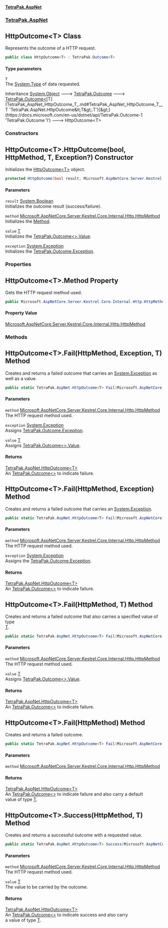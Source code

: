 #### [TetraPak.AspNet](index.md 'index')
### [TetraPak.AspNet](TetraPak_AspNet.md 'TetraPak.AspNet')
## HttpOutcome&lt;T&gt; Class
Represents the outcome of a HTTP request.  
```csharp
public class HttpOutcome<T> : TetraPak.Outcome<T>
```
#### Type parameters
<a name='TetraPak_AspNet_HttpOutcome_T__T'></a>
`T`  
The [System.Type](https://docs.microsoft.com/en-us/dotnet/api/System.Type 'System.Type') of data requested.  
  

Inheritance [System.Object](https://docs.microsoft.com/en-us/dotnet/api/System.Object 'System.Object') &#129106; [TetraPak.Outcome](https://docs.microsoft.com/en-us/dotnet/api/TetraPak.Outcome 'TetraPak.Outcome') &#129106; [TetraPak.Outcome&lt;](https://docs.microsoft.com/en-us/dotnet/api/TetraPak.Outcome-1 'TetraPak.Outcome`1')[T](TetraPak_AspNet_HttpOutcome_T_.md#TetraPak_AspNet_HttpOutcome_T__T 'TetraPak.AspNet.HttpOutcome&lt;T&gt;.T')[&gt;](https://docs.microsoft.com/en-us/dotnet/api/TetraPak.Outcome-1 'TetraPak.Outcome`1') &#129106; HttpOutcome&lt;T&gt;  
### Constructors
<a name='TetraPak_AspNet_HttpOutcome_T__HttpOutcome(bool_Microsoft_AspNetCore_Server_Kestrel_Core_Internal_Http_HttpMethod_T_System_Exception_)'></a>
## HttpOutcome&lt;T&gt;.HttpOutcome(bool, HttpMethod, T, Exception?) Constructor
Initializes the [HttpOutcome&lt;T&gt;](TetraPak_AspNet_HttpOutcome_T_.md 'TetraPak.AspNet.HttpOutcome&lt;T&gt;') object.  
```csharp
protected HttpOutcome(bool result, Microsoft.AspNetCore.Server.Kestrel.Core.Internal.Http.HttpMethod method, T value, System.Exception? exception=null);
```
#### Parameters
<a name='TetraPak_AspNet_HttpOutcome_T__HttpOutcome(bool_Microsoft_AspNetCore_Server_Kestrel_Core_Internal_Http_HttpMethod_T_System_Exception_)_result'></a>
`result` [System.Boolean](https://docs.microsoft.com/en-us/dotnet/api/System.Boolean 'System.Boolean')  
Initializes the outcome result (success/failure).  
  
<a name='TetraPak_AspNet_HttpOutcome_T__HttpOutcome(bool_Microsoft_AspNetCore_Server_Kestrel_Core_Internal_Http_HttpMethod_T_System_Exception_)_method'></a>
`method` [Microsoft.AspNetCore.Server.Kestrel.Core.Internal.Http.HttpMethod](https://docs.microsoft.com/en-us/dotnet/api/Microsoft.AspNetCore.Server.Kestrel.Core.Internal.Http.HttpMethod 'Microsoft.AspNetCore.Server.Kestrel.Core.Internal.Http.HttpMethod')  
Initializes the [Method](TetraPak_AspNet_HttpOutcome_T_.md#TetraPak_AspNet_HttpOutcome_T__Method 'TetraPak.AspNet.HttpOutcome&lt;T&gt;.Method').  
  
<a name='TetraPak_AspNet_HttpOutcome_T__HttpOutcome(bool_Microsoft_AspNetCore_Server_Kestrel_Core_Internal_Http_HttpMethod_T_System_Exception_)_value'></a>
`value` [T](TetraPak_AspNet_HttpOutcome_T_.md#TetraPak_AspNet_HttpOutcome_T__T 'TetraPak.AspNet.HttpOutcome&lt;T&gt;.T')  
Initializes the [TetraPak.Outcome&lt;&gt;.Value](https://docs.microsoft.com/en-us/dotnet/api/TetraPak.Outcome-1.Value 'TetraPak.Outcome`1.Value').  
  
<a name='TetraPak_AspNet_HttpOutcome_T__HttpOutcome(bool_Microsoft_AspNetCore_Server_Kestrel_Core_Internal_Http_HttpMethod_T_System_Exception_)_exception'></a>
`exception` [System.Exception](https://docs.microsoft.com/en-us/dotnet/api/System.Exception 'System.Exception')  
Initializes the [TetraPak.Outcome.Exception](https://docs.microsoft.com/en-us/dotnet/api/TetraPak.Outcome.Exception 'TetraPak.Outcome.Exception').  
  
  
### Properties
<a name='TetraPak_AspNet_HttpOutcome_T__Method'></a>
## HttpOutcome&lt;T&gt;.Method Property
Gets the HTTP request method used.  
```csharp
public Microsoft.AspNetCore.Server.Kestrel.Core.Internal.Http.HttpMethod Method { get; }
```
#### Property Value
[Microsoft.AspNetCore.Server.Kestrel.Core.Internal.Http.HttpMethod](https://docs.microsoft.com/en-us/dotnet/api/Microsoft.AspNetCore.Server.Kestrel.Core.Internal.Http.HttpMethod 'Microsoft.AspNetCore.Server.Kestrel.Core.Internal.Http.HttpMethod')
  
### Methods
<a name='TetraPak_AspNet_HttpOutcome_T__Fail(Microsoft_AspNetCore_Server_Kestrel_Core_Internal_Http_HttpMethod_System_Exception_T)'></a>
## HttpOutcome&lt;T&gt;.Fail(HttpMethod, Exception, T) Method
Creates and returns a failed outcome that carries an [System.Exception](https://docs.microsoft.com/en-us/dotnet/api/System.Exception 'System.Exception') as well as a value.  
```csharp
public static TetraPak.AspNet.HttpOutcome<T> Fail(Microsoft.AspNetCore.Server.Kestrel.Core.Internal.Http.HttpMethod method, System.Exception exception, T value);
```
#### Parameters
<a name='TetraPak_AspNet_HttpOutcome_T__Fail(Microsoft_AspNetCore_Server_Kestrel_Core_Internal_Http_HttpMethod_System_Exception_T)_method'></a>
`method` [Microsoft.AspNetCore.Server.Kestrel.Core.Internal.Http.HttpMethod](https://docs.microsoft.com/en-us/dotnet/api/Microsoft.AspNetCore.Server.Kestrel.Core.Internal.Http.HttpMethod 'Microsoft.AspNetCore.Server.Kestrel.Core.Internal.Http.HttpMethod')  
The HTTP request method used.  
  
<a name='TetraPak_AspNet_HttpOutcome_T__Fail(Microsoft_AspNetCore_Server_Kestrel_Core_Internal_Http_HttpMethod_System_Exception_T)_exception'></a>
`exception` [System.Exception](https://docs.microsoft.com/en-us/dotnet/api/System.Exception 'System.Exception')  
Assigns [TetraPak.Outcome.Exception](https://docs.microsoft.com/en-us/dotnet/api/TetraPak.Outcome.Exception 'TetraPak.Outcome.Exception').  
  
<a name='TetraPak_AspNet_HttpOutcome_T__Fail(Microsoft_AspNetCore_Server_Kestrel_Core_Internal_Http_HttpMethod_System_Exception_T)_value'></a>
`value` [T](TetraPak_AspNet_HttpOutcome_T_.md#TetraPak_AspNet_HttpOutcome_T__T 'TetraPak.AspNet.HttpOutcome&lt;T&gt;.T')  
Assigns [TetraPak.Outcome&lt;&gt;.Value](https://docs.microsoft.com/en-us/dotnet/api/TetraPak.Outcome-1.Value 'TetraPak.Outcome`1.Value').  
  
#### Returns
[TetraPak.AspNet.HttpOutcome&lt;](TetraPak_AspNet_HttpOutcome_T_.md 'TetraPak.AspNet.HttpOutcome&lt;T&gt;')[T](TetraPak_AspNet_HttpOutcome_T_.md#TetraPak_AspNet_HttpOutcome_T__T 'TetraPak.AspNet.HttpOutcome&lt;T&gt;.T')[&gt;](TetraPak_AspNet_HttpOutcome_T_.md 'TetraPak.AspNet.HttpOutcome&lt;T&gt;')  
An [TetraPak.Outcome&lt;&gt;](https://docs.microsoft.com/en-us/dotnet/api/TetraPak.Outcome-1 'TetraPak.Outcome`1') to indicate failure.  
  
<a name='TetraPak_AspNet_HttpOutcome_T__Fail(Microsoft_AspNetCore_Server_Kestrel_Core_Internal_Http_HttpMethod_System_Exception)'></a>
## HttpOutcome&lt;T&gt;.Fail(HttpMethod, Exception) Method
Creates and returns a failed outcome that carries an [System.Exception](https://docs.microsoft.com/en-us/dotnet/api/System.Exception 'System.Exception').  
```csharp
public static TetraPak.AspNet.HttpOutcome<T> Fail(Microsoft.AspNetCore.Server.Kestrel.Core.Internal.Http.HttpMethod method, System.Exception exception);
```
#### Parameters
<a name='TetraPak_AspNet_HttpOutcome_T__Fail(Microsoft_AspNetCore_Server_Kestrel_Core_Internal_Http_HttpMethod_System_Exception)_method'></a>
`method` [Microsoft.AspNetCore.Server.Kestrel.Core.Internal.Http.HttpMethod](https://docs.microsoft.com/en-us/dotnet/api/Microsoft.AspNetCore.Server.Kestrel.Core.Internal.Http.HttpMethod 'Microsoft.AspNetCore.Server.Kestrel.Core.Internal.Http.HttpMethod')  
The HTTP request method used.  
  
<a name='TetraPak_AspNet_HttpOutcome_T__Fail(Microsoft_AspNetCore_Server_Kestrel_Core_Internal_Http_HttpMethod_System_Exception)_exception'></a>
`exception` [System.Exception](https://docs.microsoft.com/en-us/dotnet/api/System.Exception 'System.Exception')  
Assigns the [TetraPak.Outcome.Exception](https://docs.microsoft.com/en-us/dotnet/api/TetraPak.Outcome.Exception 'TetraPak.Outcome.Exception').  
  
#### Returns
[TetraPak.AspNet.HttpOutcome&lt;](TetraPak_AspNet_HttpOutcome_T_.md 'TetraPak.AspNet.HttpOutcome&lt;T&gt;')[T](TetraPak_AspNet_HttpOutcome_T_.md#TetraPak_AspNet_HttpOutcome_T__T 'TetraPak.AspNet.HttpOutcome&lt;T&gt;.T')[&gt;](TetraPak_AspNet_HttpOutcome_T_.md 'TetraPak.AspNet.HttpOutcome&lt;T&gt;')  
An [TetraPak.Outcome&lt;&gt;](https://docs.microsoft.com/en-us/dotnet/api/TetraPak.Outcome-1 'TetraPak.Outcome`1') to indicate failure.  
  
<a name='TetraPak_AspNet_HttpOutcome_T__Fail(Microsoft_AspNetCore_Server_Kestrel_Core_Internal_Http_HttpMethod_T)'></a>
## HttpOutcome&lt;T&gt;.Fail(HttpMethod, T) Method
Creates and returns a failed outcome that also carries a specified value of type  
[T](TetraPak_AspNet_HttpOutcome_T_.md#TetraPak_AspNet_HttpOutcome_T__T 'TetraPak.AspNet.HttpOutcome&lt;T&gt;.T').  
```csharp
public static TetraPak.AspNet.HttpOutcome<T> Fail(Microsoft.AspNetCore.Server.Kestrel.Core.Internal.Http.HttpMethod method, T value);
```
#### Parameters
<a name='TetraPak_AspNet_HttpOutcome_T__Fail(Microsoft_AspNetCore_Server_Kestrel_Core_Internal_Http_HttpMethod_T)_method'></a>
`method` [Microsoft.AspNetCore.Server.Kestrel.Core.Internal.Http.HttpMethod](https://docs.microsoft.com/en-us/dotnet/api/Microsoft.AspNetCore.Server.Kestrel.Core.Internal.Http.HttpMethod 'Microsoft.AspNetCore.Server.Kestrel.Core.Internal.Http.HttpMethod')  
The HTTP request method used.  
  
<a name='TetraPak_AspNet_HttpOutcome_T__Fail(Microsoft_AspNetCore_Server_Kestrel_Core_Internal_Http_HttpMethod_T)_value'></a>
`value` [T](TetraPak_AspNet_HttpOutcome_T_.md#TetraPak_AspNet_HttpOutcome_T__T 'TetraPak.AspNet.HttpOutcome&lt;T&gt;.T')  
Assigns [TetraPak.Outcome&lt;&gt;.Value](https://docs.microsoft.com/en-us/dotnet/api/TetraPak.Outcome-1.Value 'TetraPak.Outcome`1.Value').  
  
#### Returns
[TetraPak.AspNet.HttpOutcome&lt;](TetraPak_AspNet_HttpOutcome_T_.md 'TetraPak.AspNet.HttpOutcome&lt;T&gt;')[T](TetraPak_AspNet_HttpOutcome_T_.md#TetraPak_AspNet_HttpOutcome_T__T 'TetraPak.AspNet.HttpOutcome&lt;T&gt;.T')[&gt;](TetraPak_AspNet_HttpOutcome_T_.md 'TetraPak.AspNet.HttpOutcome&lt;T&gt;')  
An [TetraPak.Outcome&lt;&gt;](https://docs.microsoft.com/en-us/dotnet/api/TetraPak.Outcome-1 'TetraPak.Outcome`1') to indicate failure.  
  
<a name='TetraPak_AspNet_HttpOutcome_T__Fail(Microsoft_AspNetCore_Server_Kestrel_Core_Internal_Http_HttpMethod)'></a>
## HttpOutcome&lt;T&gt;.Fail(HttpMethod) Method
Creates and returns a failed outcome.  
```csharp
public static TetraPak.AspNet.HttpOutcome<T> Fail(Microsoft.AspNetCore.Server.Kestrel.Core.Internal.Http.HttpMethod method);
```
#### Parameters
<a name='TetraPak_AspNet_HttpOutcome_T__Fail(Microsoft_AspNetCore_Server_Kestrel_Core_Internal_Http_HttpMethod)_method'></a>
`method` [Microsoft.AspNetCore.Server.Kestrel.Core.Internal.Http.HttpMethod](https://docs.microsoft.com/en-us/dotnet/api/Microsoft.AspNetCore.Server.Kestrel.Core.Internal.Http.HttpMethod 'Microsoft.AspNetCore.Server.Kestrel.Core.Internal.Http.HttpMethod')  
  
#### Returns
[TetraPak.AspNet.HttpOutcome&lt;](TetraPak_AspNet_HttpOutcome_T_.md 'TetraPak.AspNet.HttpOutcome&lt;T&gt;')[T](TetraPak_AspNet_HttpOutcome_T_.md#TetraPak_AspNet_HttpOutcome_T__T 'TetraPak.AspNet.HttpOutcome&lt;T&gt;.T')[&gt;](TetraPak_AspNet_HttpOutcome_T_.md 'TetraPak.AspNet.HttpOutcome&lt;T&gt;')  
An [TetraPak.Outcome&lt;&gt;](https://docs.microsoft.com/en-us/dotnet/api/TetraPak.Outcome-1 'TetraPak.Outcome`1') to indicate failure and also carry a default  
value of type [T](TetraPak_AspNet_HttpOutcome_T_.md#TetraPak_AspNet_HttpOutcome_T__T 'TetraPak.AspNet.HttpOutcome&lt;T&gt;.T').  
  
<a name='TetraPak_AspNet_HttpOutcome_T__Success(Microsoft_AspNetCore_Server_Kestrel_Core_Internal_Http_HttpMethod_T)'></a>
## HttpOutcome&lt;T&gt;.Success(HttpMethod, T) Method
Creates and returns a successful outcome with a requested value.  
```csharp
public static TetraPak.AspNet.HttpOutcome<T> Success(Microsoft.AspNetCore.Server.Kestrel.Core.Internal.Http.HttpMethod method, T value);
```
#### Parameters
<a name='TetraPak_AspNet_HttpOutcome_T__Success(Microsoft_AspNetCore_Server_Kestrel_Core_Internal_Http_HttpMethod_T)_method'></a>
`method` [Microsoft.AspNetCore.Server.Kestrel.Core.Internal.Http.HttpMethod](https://docs.microsoft.com/en-us/dotnet/api/Microsoft.AspNetCore.Server.Kestrel.Core.Internal.Http.HttpMethod 'Microsoft.AspNetCore.Server.Kestrel.Core.Internal.Http.HttpMethod')  
The HTTP request method used.  
  
<a name='TetraPak_AspNet_HttpOutcome_T__Success(Microsoft_AspNetCore_Server_Kestrel_Core_Internal_Http_HttpMethod_T)_value'></a>
`value` [T](TetraPak_AspNet_HttpOutcome_T_.md#TetraPak_AspNet_HttpOutcome_T__T 'TetraPak.AspNet.HttpOutcome&lt;T&gt;.T')  
The value to be carried by the outcome.  
  
#### Returns
[TetraPak.AspNet.HttpOutcome&lt;](TetraPak_AspNet_HttpOutcome_T_.md 'TetraPak.AspNet.HttpOutcome&lt;T&gt;')[T](TetraPak_AspNet_HttpOutcome_T_.md#TetraPak_AspNet_HttpOutcome_T__T 'TetraPak.AspNet.HttpOutcome&lt;T&gt;.T')[&gt;](TetraPak_AspNet_HttpOutcome_T_.md 'TetraPak.AspNet.HttpOutcome&lt;T&gt;')  
An [TetraPak.Outcome&lt;&gt;](https://docs.microsoft.com/en-us/dotnet/api/TetraPak.Outcome-1 'TetraPak.Outcome`1') to indicate success and also carry  
a value of type [T](TetraPak_AspNet_HttpOutcome_T_.md#TetraPak_AspNet_HttpOutcome_T__T 'TetraPak.AspNet.HttpOutcome&lt;T&gt;.T').  
  
